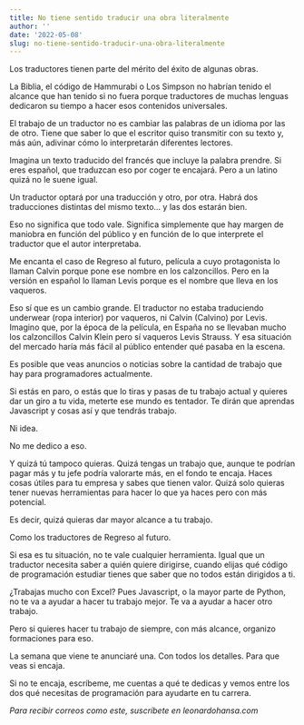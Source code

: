 ```yaml
---
title: No tiene sentido traducir una obra literalmente
author: ''
date: '2022-05-08'
slug: no-tiene-sentido-traducir-una-obra-literalmente
---
```



Los traductores tienen parte del mérito del éxito de algunas obras.

La Biblia, el código de Hammurabi o Los Simpson no habrían tenido el alcance que han tenido si no fuera porque traductores de muchas lenguas dedicaron su tiempo a hacer esos contenidos universales.

El trabajo de un traductor no es cambiar las palabras de un idioma por las de otro. Tiene que saber lo que el escritor quiso transmitir con su texto y, más aún, adivinar cómo lo interpretarán diferentes lectores.

Imagina un texto traducido del francés que incluye la palabra prendre. Si eres español, que traduzcan eso por coger te encajará. Pero a un latino quizá no le suene igual.

Un traductor optará por una traducción y otro, por otra. Habrá dos traducciones distintas del mismo texto... y las dos estarán bien.

Eso no significa que todo vale. Significa simplemente que hay margen de maniobra en función del público y en función de lo que interprete el traductor que el autor interpretaba.


Me encanta el caso de Regreso al futuro, película a cuyo protagonista lo llaman Calvin porque pone ese nombre en los calzoncillos. Pero en la versión en español lo llaman Levis porque es el nombre que lleva en los vaqueros.

Eso sí que es un cambio grande. El traductor no estaba traduciendo underwear (ropa interior) por vaqueros, ni Calvin (Calvino) por Levis. Imagino que, por la época de la película, en España no se llevaban mucho los calzoncillos Calvin Klein pero sí vaqueros Levis Strauss. Y esa situación del mercado haría más fácil al público entender qué pasaba en la escena.


Es posible que veas anuncios o noticias sobre la cantidad de trabajo que hay para programadores actualmente.

Si estás en paro, o estás que lo tiras y pasas de tu trabajo actual y quieres dar un giro a tu vida, meterte ese mundo es tentador. Te dirán que aprendas Javascript y cosas así y que tendrás trabajo.

Ni idea.

No me dedico a eso.

Y quizá tú tampoco quieras. Quizá tengas un trabajo que, aunque te podrían pagar más y tu jefe podría valorarte más, en el fondo te encaja. Haces cosas útiles para tu empresa y sabes que tienen valor. Quizá solo quieras tener nuevas herramientas para hacer lo que ya haces pero con más potencial.

Es decir, quizá quieras dar mayor alcance a tu trabajo.

Como los traductores de Regreso al futuro.

Si esa es tu situación, no te vale cualquier herramienta. Igual que un traductor necesita saber a quién quiere dirigirse, cuando elijas qué código de programación estudiar tienes que saber que no todos están dirigidos a ti.

¿Trabajas mucho con Excel? Pues Javascript, o la mayor parte de Python, no te va a ayudar a hacer tu trabajo mejor. Te va a ayudar a hacer otro trabajo.

Pero si quieres hacer tu trabajo de siempre, con más alcance, organizo formaciones para eso.

La semana que viene te anunciaré una. Con todos los detalles. Para que veas si encaja.

Si no te encaja, escríbeme, me cuentas a qué te dedicas y vemos entre los dos qué necesitas de programación para ayudarte en tu carrera.




 
_Para recibir correos como este, suscríbete en leonardohansa.com_
 